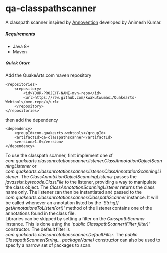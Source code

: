 # qa-classpathscanner

A classpath scanner inspired by [Annovention](http://code.google.com/p/annovention/) developed by Animesh Kumar.

##### Requirements
* Java 8+
* Maven

##### Quick Start

Add the QuakeArts.com maven repository

```
<repositories>
    <repository>
        <id>YOUR-PROJECT-NAME-mvn-repo</id>
        <url>https://raw.github.com/kwakutwumasi/Quakearts-Webtools/mvn-repo/</url>
    </repository>
</repositories>

```

then add the dependency

```
<dependency>
	<groupId>com.quakearts.webtools</groupId>
	<artifactId>qa-classpathscanner</artifactId>
	<version>1.0</version>
</dependency>

```

To use the classpath scanner, first implement one of _com.quakearts.classannotationscanner.listener.ClassAnnotationObjectScanningListener_ or _com.quakearts.classannotationscanner.listener.ClassAnnotationScanningListener_. The _ClassAnnotationObjectScanningListener_ passes the _javassist.bytecode.ClassFile_ to the listener, providing a way to manipulate the class object. The _ClassAnnotationScanningListener_ returns the class name only.
The listener can then be instantiated and passed to the _com.quakearts.classannotationscanner.ClasspathScanner_ instance. It will be called whenever an annotation listed by the '_String[] getAnnotationsToListenFor()_' method of the listener contains one of the annotations found in the class file.
<br />
Libraries can be skipped by setting a filter on the _ClasspathScanner_ instance. This is done using the '_public ClasspathScanner(Filter filter)_' constructor. The default filter is _com.quakearts.classannotationscanner.DefaultFilter_. The _public ClasspathScanner(String... packageName)_ constructor can also be used to specify a narrow set of packages to scan.